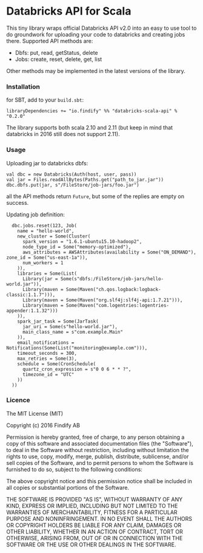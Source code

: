 # Databricks API for Scala

This tiny library wraps official Databricks API v2.0 into an easy to use tool to do groundwork for uploading your
code to databricks and creating jobs there. Supported API methods are:
* Dbfs: put, read, getStatus, delete
* Jobs: create, reset, delete, get, list

Other methods may be implemented in the latest versions of the library.

### Installation

for SBT, add to your `build.sbt`:

    libraryDependencies += "io.findify" %% "databricks-scala-api" % "0.2.0"

The library supports both scala 2.10 and 2.11 (but keep in mind that databricks in 2016 still does not support 2.11).


### Usage

Uploading jar to databricks dbfs:

    val dbc = new Databricks(Auth(host, user, pass))
    val jar = Files.readAllBytes(Paths.get("path_to_jar.jar"))
    dbc.dbfs.put(jar, s"/FileStore/job-jars/foo.jar")

all the API methods return `Future`, but some of the replies are empty on success.

Updating job definition:

      dbc.jobs.reset(123, Job(
        name = "hello-world",
        new_cluster = Some(Cluster(
          spark_version = "1.6.1-ubuntu15.10-hadoop2",
          node_type_id = Some("memory-optimized"),
          aws_attributes = AWSAttributes(availability = Some("ON_DEMAND"), zone_id = Some("us-east-1a")),
          num_workers = 1
        )),
        libraries = Some(List(
          Library(jar = Some(s"dbfs:/FileStore/job-jars/hello-world.jar")),
          Library(maven = Some(Maven("ch.qos.logback:logback-classic:1.1.7"))),
          Library(maven = Some(Maven("org.slf4j:slf4j-api:1.7.21"))),
          Library(maven = Some(Maven("com.logentries:logentries-appender:1.1.32")))
        )),
        spark_jar_task = Some(JarTask(
          jar_uri = Some(s"hello-world.jar"),
          main_class_name = s"com.example.Main"
        )),
        email_notifications = Notifications(Some(List("monitoring@example.com"))),
        timeout_seconds = 300,
        max_retries = Some(3),
        schedule = Some(CronSchedule(
          quartz_cron_expression = s"0 0 6 * * ?",
          timezone_id = "UTC"
        ))
      ))

### Licence

The MIT License (MIT)

Copyright (c) 2016 Findify AB

Permission is hereby granted, free of charge, to any person obtaining a copy of this software and associated documentation files (the "Software"), to deal in the Software without restriction, including without limitation the rights to use, copy, modify, merge, publish, distribute, sublicense, and/or sell copies of the Software, and to permit persons to whom the Software is furnished to do so, subject to the following conditions:

The above copyright notice and this permission notice shall be included in all copies or substantial portions of the Software.

THE SOFTWARE IS PROVIDED "AS IS", WITHOUT WARRANTY OF ANY KIND, EXPRESS OR IMPLIED, INCLUDING BUT NOT LIMITED TO THE WARRANTIES OF MERCHANTABILITY, FITNESS FOR A PARTICULAR PURPOSE AND NONINFRINGEMENT. IN NO EVENT SHALL THE AUTHORS OR COPYRIGHT HOLDERS BE LIABLE FOR ANY CLAIM, DAMAGES OR OTHER LIABILITY, WHETHER IN AN ACTION OF CONTRACT, TORT OR OTHERWISE, ARISING FROM, OUT OF OR IN CONNECTION WITH THE SOFTWARE OR THE USE OR OTHER DEALINGS IN THE SOFTWARE.